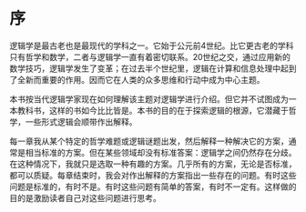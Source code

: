 # 序

逻辑学是最古老也是最现代的学科之一。它始于公元前4世纪。比它更古老的学科只有哲学和数学，二者与逻辑学一直有着密切联系。20世纪之交，通过应用新的数学技巧，逻辑学发生了变革；在过去半个世纪里，逻辑在计算和信息处理中起到了全新而重要的作用。因而它在人类的众多思维和行动中成为中心主题。

本书按当代逻辑学家现在如何理解该主题对逻辑学进行介绍。但它并不试图成为一本教科书，这样的书如今比比皆是。本书的目的在于探索逻辑的根源，它潜藏于哲学，一些形式逻辑会顺带作出解释。

每一章我从某个特定的哲学难题或逻辑谜题出发，然后解释一种解决它的方案，通常是相当标准的方案。但在某些领域却没有标准答案：逻辑学之间仍然存在分歧。在这种情况下，我就只是选取一种有趣的方案。几乎所有的方案，无论是否标准，都可以质疑。每章结束时，我会对作出解释的方案指出一些存在的问题。有时这些问题是标准的，有时不是。有时这些问题有简单的答案，有时不一定有。这样做的目的是激励读者自己对这些问题进行思考。

